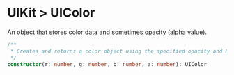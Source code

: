 # UIKit > UIColor

An object that stores color data and sometimes opacity (alpha value).

```typescript
/**
 * Creates and returns a color object using the specified opacity and RGB component values. 
 */
constructor(r: number, g: number, b: number, a: number): UIColor
```